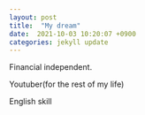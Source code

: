 ```yaml
---
layout: post
title:  "My dream"
date:  2021-10-03 10:20:07 +0900 
categories: jekyll update
---
```


Financial independent.

Youtuber(for the rest of my life)

English skill
